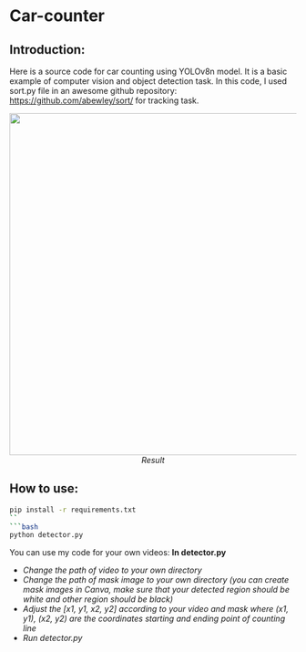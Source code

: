 # Car-counter

## Introduction:
Here is a source code for car counting using YOLOv8n model. It is a basic example of computer vision and object detection task.
In this code, I used sort.py file in an awesome github repository: https://github.com/abewley/sort/ for tracking task.
<p align="center">
  <img src="./result/result.gif" width=600><br/>
  <i>Result</i>
</p>

## How to use:
```bash
pip install -r requirements.txt
``
```bash
python detector.py
```
You can use my code for your own videos:
**In detector.py**
* *Change the path of video to your own directory*
* *Change the path of mask image to your own directory (you can create mask images in Canva, make sure that your detected region should be white and other region should be black)*
* *Adjust the [x1, y1, x2, y2] according to your video and mask where (x1, y1), (x2, y2) are the coordinates starting and ending point of counting line*
* *Run detector.py*
